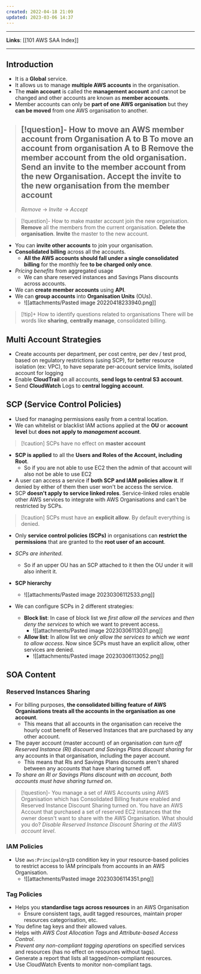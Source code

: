 ```yaml
---
created: 2022-04-18 21:09
updated: 2023-03-06 14:37
---
```

---
**Links**: [[101 AWS SAA Index]]

---
## Introduction
- It is a **Global** service.
- It allows us to manage **multiple AWS accounts** in the organisation.
- The **main account** is called the **management account** and cannot be changed and other accounts are known as **member accounts**.
- Member accounts can only be **part of one AWS organisation** but they **can be moved** from one AWS organisation to another.

> [!question]- How to move an AWS member account from Organisation A to B
> To move an account from organisation A to B **Remove** the member account from the old organisation. Send an **invite** to the member account from the new Organisation. **Accept** the invite to the new organisation from the member account
> ---
> *Remove* -> *Invite* -> *Accept*

> [!question]- How to make master account join the new organisation.
> **Remove** all the members from the current organisation. **Delete the organisation**. **Invite** the master to the new account.

-  You can **invite other accounts** to join your organisation.
-  **Consolidated billing** across all the accounts. 
	- **All the AWS accounts should fall under a single consolidated billing** for the monthly fee **to be charged only once**.
- *Pricing benefits* from aggregated usage
	- We can share reserved instances and Savings Plans discounts across accounts.
- We can **create member accounts** using **API**.
- We can **group accounts** into **Organisation Units** (OUs).
	- ![[attachments/Pasted image 20220418233940.png]]

>[!tip]+ How to identify questions related to organisations
> There will be words like **sharing**, **centrally manage**, consolidated billing.

## Multi Account Strategies
- Create accounts per department, per cost centre, per dev / test prod, based on regulatory restrictions (using SCP), for better resource isolation (ex: VPC), to have separate per-account service limits, isolated account for logging
- Enable **CloudTrail** on all accounts, **send logs to central S3 account**.
- Send **CloudWatch** Logs to **central logging account**.

## SCP (Service Control Policies)
- Used for managing permissions easily from a central location.
- We can whitelist or blacklist IAM actions applied at the **OU** or **account level** but **does not apply to *management* account**.

> [!caution] SCPs have no effect on **master account**

- **SCP is applied** to all the **Users and Roles of the Account, including Root**. 
	- So if you are not able to use EC2 then the admin of that account will also not be able to use EC2
- A user can access a service if **both SCP and IAM policies allow it**. If denied by either of them then user won't be access the service.
- SCP **doesn't apply to service linked roles**. Service-linked roles enable other AWS services to integrate with AWS Organisations and can't be restricted by SCPs.

> [!caution] SCPs must have an **explicit allow**. By default everything is denied.


- Only **service control policies (SCPs)** in organisations can **restrict the permissions** that are granted to the **root user of an account**.

- *SCPs are inherited*. 
	- So if an upper OU has an SCP attached to it then the OU under it will also inherit it.
- **SCP hierarchy**
	- ![[attachments/Pasted image 20230306112533.png]]

- We can configure SCPs in 2 different strategies:
	- **Block list**: In case of block list we *first allow all the services* and *then deny the services* to which we want to prevent access.
		- ![[attachments/Pasted image 20230306113031.png]]
	- **Allow list**: In allow list we *only allow the services to which we want to allow access*. Now since SCPs must have an explicit allow, other services are denied.
		- ![[attachments/Pasted image 20230306113052.png]]

## SOA Content
### Reserved Instances Sharing
- For billing purposes, **the consolidated billing feature of AWS Organisations treats all the accounts in the organisation as one account**.
	- This means that all accounts in the organisation can receive the hourly cost benefit of Reserved Instances that are purchased by any other account.
- The payer account (master account) of an organisation *can turn off Reserved Instance (RI) discount and Savings Plans discount sharing* for any accounts in that organisation, including the payer account.
	- This means that Rls and Savings Plans discounts aren't shared between any accounts that have sharing turned off.
- *To share an Rl or Savings Plans discount with an account, both accounts must have sharing turned on*.

> [!question]- You manage a set of AWS Accounts using AWS Organisation which has Consolidated Billing feature enabled and Reserved Instance Discount Sharing turned on. You have an AWS Account that purchased a set of reserved EC2 instances that the owner doesn't want to share with the AWS Organisation. What should you do?
> *Disable Reserved Instance Discount Sharing at the AWS account level*.

### IAM Policies
- Use `aws:PrincipalOrgID` condition key in your resource-based policies to restrict access to IAM principals from accounts in an AWS Organisation.
	- ![[attachments/Pasted image 20230306114351.png]]

### Tag Policies
- Helps you **standardise tags across resources** in an AWS Organisation
	- Ensure consistent tags, audit tagged resources, maintain proper resources categorisation, etc.
- You define tag keys and their allowed values.
- Helps with *AWS Cost Allocation Tags* and *Attribute-based Access Control*.
- *Prevent any non-compliant tagging operations* on specified services and resources (has no effect on resources without tags).
- Generate a report that lists all tagged/non-compliant resources.
- Use CloudWatch Events to monitor non-compliant tags.